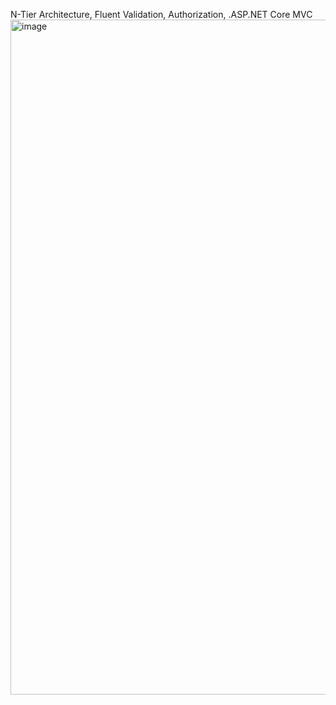 N-Tier Architecture,
Fluent Validation,
Authorization,
.ASP.NET Core MVC
<img width="1080" alt="image" src="https://github.com/aysenaozcan/Asp.Net-Core-6.0-Project/assets/92749952/5f5ad4d1-d92a-4480-ad40-bc920a38454c">

